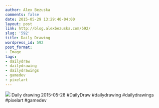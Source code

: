 ```yaml
---
author: Alex Bezuska
comments: false
date: 2015-05-29 13:29:40-04:00
layout: post
link: http://blog.alexbezuska.com/592/
slug: '592'
title: Daily Drawing
wordpress_id: 592
post_format:
- Image
tags:
- dailydraw
- dailydrawing
- dailydrawings
- gamedev
- pixelart
---
```


![](/images/2015/05/tumblr_np45hgFK3k1u11b0ro1_1280.jpg)
Daily drawing 2015-05-28 #DailyDraw #dailydrawing #dailydrawings #pixelart #gamedev
